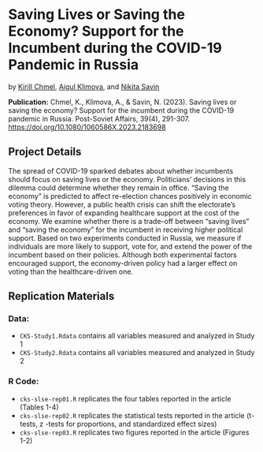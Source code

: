 # Saving Lives or Saving the Economy? Support for the Incumbent during the COVID-19 Pandemic in Russia

by [Kirill Chmel](https://www.hse.ru/en/staff/kirill.chmel), [Aigul Klimova](https://www.hse.ru/en/staff/klimova), and [Nikita Savin](https://www.hse.ru/en/org/persons/14291998)

**Publication:** Chmel, K., Klimova, A., & Savin, N. (2023). Saving lives or saving the economy? Support for the incumbent during the COVID-19 pandemic in Russia. Post-Soviet Affairs, 39(4), 291-307. https://doi.org/10.1080/1060586X.2023.2183698

## Project Details

The spread of COVID-19 sparked debates about whether incumbents should focus on saving lives or the economy. Politicians’ decisions in this dilemma could determine whether they remain in office. “Saving the economy” is predicted to affect re-election chances positively in economic voting theory. However, a public health crisis can shift the electorate’s preferences in favor of expanding healthcare support at the cost of the economy. We examine whether there is a trade-off between “saving lives” and “saving the economy” for the incumbent in receiving higher political support. Based on two experiments conducted in Russia, we measure if individuals are more likely to support, vote for, and extend the power of the incumbent based on their policies. Although both experimental factors encouraged support, the economy-driven policy had a larger effect on voting than the healthcare-driven one.

## Replication Materials

### Data:
- `CKS-Study1.Rdata` contains all variables measured and analyzed in Study 1
- `CKS-Study2.Rdata` contains all variables measured and analyzed in Study 2

### R Code:
- `cks-slse-rep01.R` replicates the four tables reported in the article (Tables 1-4)
- `cks-slse-rep02.R` replicates the statistical tests reported in the article (t-tests, z -tests
for proportions, and standardized effect sizes)
- `cks-slse-rep03.R` replicates two figures reported in the article (Figures 1-2)

